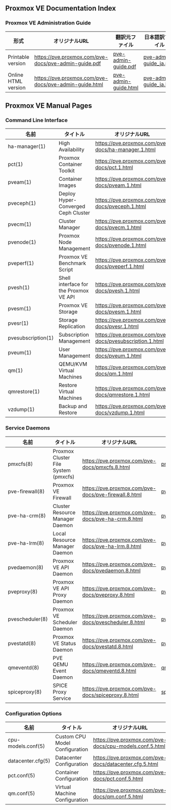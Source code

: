 
## Proxmox VE Documentation Index

### Proxmox VE Administration Guide

| 形式 | オリジナルURL | 翻訳元ファイル | 日本語訳ファイル |
| - | - | - | - |
| Printable version | https://pve.proxmox.com/pve-docs/pve-admin-guide.pdf | [pve-admin-guide.pdf](https://github.com/flathill/ja/blob/main/pve-docs/8.3.1/pve-admin-guide.pdf) |[pve-admin-guide_ja.pdf](https://github.com/flathill/ja/blob/main/pve-docs/8.3.1/pve-admin-guide_ja.pdf) |
| Online HTML version | https://pve.proxmox.com/pve-docs/pve-admin-guide.html | [pve-admin-guide.html](https://github.com/flathill/ja/blob/main/pve-docs/8.3.1/pve-admin-guide.html) | [pve-admin-guide_ja.html](https://github.com/flathill/ja/blob/main/pve-docs/8.3.1/pve-admin-guide_ja.html) |

## Proxmox VE Manual Pages

### Command Line Interface

| 名前 | タイトル | オリジナルURL | オリジナルファイル | 日本語訳ファイル |
| - | - | - | - | - |
| ha-manager(1) | High Availability | https://pve.proxmox.com/pve-docs/ha-manager.1.html | [ha-manager.1.html](https://github.com/flathill/ja/blob/main/pve-docs/8.2.2/manpages/ha-manager.1.html) | [ha-manager_ja.1.html](https://github.com/flathill/ja/blob/main/pve-docs/8.2.2/manpages_ja/ha-manager_ja.1.html) |
| pct(1) | Proxmox Container Toolkit | https://pve.proxmox.com/pve-docs/pct.1.html | [pct.1.html](https://github.com/flathill/ja/blob/main/pve-docs/8.2.2/manpages/pct.1.html) | [pct_ja.1.html](https://github.com/flathill/ja/blob/main/pve-docs/8.2.2/manpages_ja/pct_ja.1.html) |
| pveam(1) | Container Images | https://pve.proxmox.com/pve-docs/pveam.1.html | [pveam.1.html](https://github.com/flathill/ja/blob/main/pve-docs/8.2.2/manpages/pveam.1.html) | [pveam_ja.1.html](https://github.com/flathill/ja/blob/main/pve-docs/8.2.2/manpages_ja/pveam_ja.1.html) |
| pveceph(1) | Deploy Hyper-Converged Ceph Cluster | https://pve.proxmox.com/pve-docs/pveceph.1.html | [pveceph.1.html](https://github.com/flathill/ja/blob/main/pve-docs/8.2.2/manpages/pveceph.1.html) | [pveceph_ja.1.html](https://github.com/flathill/ja/blob/main/pve-docs/8.2.2/manpages_ja/pveceph_ja.1.html) |
| pvecm(1) | Cluster Manager | https://pve.proxmox.com/pve-docs/pvecm.1.html | [pvecm.1.html](https://github.com/flathill/ja/blob/main/pve-docs/8.2.2/manpages/pvecm.1.html) | [pvecm_ja.1.html](https://github.com/flathill/ja/blob/main/pve-docs/8.2.2/manpages_ja/pvecm_ja.1.html) |
| pvenode(1) | Proxmox Node Management | https://pve.proxmox.com/pve-docs/pvenode.1.html | [pvenode.1.html](https://github.com/flathill/ja/blob/main/pve-docs/8.2.2/manpages/pvenode.1.html) | [pvenode_ja.1.html](https://github.com/flathill/ja/blob/main/pve-docs/8.2.2/manpages_ja/pvenode_ja.1.html) |
| pveperf(1) | Proxmox VE Benchmark Script | https://pve.proxmox.com/pve-docs/pveperf.1.html | [pveperf.1.html](https://github.com/flathill/ja/blob/main/pve-docs/8.2.2/manpages/pveperf.1.html) | [pveperf_ja.1.html](https://github.com/flathill/ja/blob/main/pve-docs/8.2.2/manpages_ja/pveperf_ja.1.html) |
| pvesh(1) | Shell interface for the Proxmox VE API | https://pve.proxmox.com/pve-docs/pvesh.1.html | [pvesh.1.html](https://github.com/flathill/ja/blob/main/pve-docs/8.2.2/manpages/pvesh.1.html) | [pvesh_ja.1.html](https://github.com/flathill/ja/blob/main/pve-docs/8.2.2/manpages_ja/pvesh_ja.1.html) |
| pvesm(1) | Proxmox VE Storage | https://pve.proxmox.com/pve-docs/pvesm.1.html | [pvesm.1.html](https://github.com/flathill/ja/blob/main/pve-docs/8.2.2/manpages/pvesm.1.html) | [pvesm_ja.1.html](https://github.com/flathill/ja/blob/main/pve-docs/8.2.2/manpages_ja/pvesm_ja.1.html) |
| pvesr(1) | Storage Replication | https://pve.proxmox.com/pve-docs/pvesr.1.html | [pvesr.1.html](https://github.com/flathill/ja/blob/main/pve-docs/8.2.2/manpages/pvesr.1.html) | [pvesr_ja.1.html](https://github.com/flathill/ja/blob/main/pve-docs/8.2.2/manpages_ja/pvesr_ja.1.html) |
| pvesubscription(1) | Subscription Management | https://pve.proxmox.com/pve-docs/pvesubscription.1.html | [pvesubscription.1.html](https://github.com/flathill/ja/blob/main/pve-docs/8.2.2/manpages/pvesubscription.1.html) | [pvesubscription_ja.1.html](https://github.com/flathill/ja/blob/main/pve-docs/8.2.2/manpages_ja/pvesubscription_ja.1.html) |
| pveum(1) | User Management | https://pve.proxmox.com/pve-docs/pveum.1.html | [pveum.1.html](https://github.com/flathill/ja/blob/main/pve-docs/8.2.2/manpages/pveum.1.html) | [pveum_ja.1.html](https://github.com/flathill/ja/blob/main/pve-docs/8.2.2/manpages_ja/pveum_ja.1.html) |
| qm(1) | QEMU/KVM Virtual Machines | https://pve.proxmox.com/pve-docs/qm.1.html | [qm.1.html](https://github.com/flathill/ja/blob/main/pve-docs/8.2.2/manpages/qm.1.html) | [qm_ja.1.html](https://github.com/flathill/ja/blob/main/pve-docs/8.2.2/manpages_ja/qm_ja.1.html) |
| qmrestore(1) | Restore Virtual Machines | https://pve.proxmox.com/pve-docs/qmrestore.1.html | [qmrestore.1.html](https://github.com/flathill/ja/blob/main/pve-docs/8.2.2/manpages/qmrestore.1.html) | [qmrestore_ja.1.html](https://github.com/flathill/ja/blob/main/pve-docs/8.2.2/manpages_ja/qmrestore_ja.1.html) |
| vzdump(1) | Backup and Restore | https://pve.proxmox.com/pve-docs/vzdump.1.html | [vzdump.1.html](https://github.com/flathill/ja/blob/main/pve-docs/8.2.2/manpages/vzdump.1.html) | [vzdump_ja.1.html](https://github.com/flathill/ja/blob/main/pve-docs/8.2.2/manpages_ja/vzdump_ja.1.html) |

### Service Daemons

| 名前 | タイトル | オリジナルURL | 翻訳元ファイル | 日本語訳ファイル |
| - | - | - | - | - |
| pmxcfs(8) | Proxmox Cluster File System (pmxcfs) | https://pve.proxmox.com/pve-docs/pmxcfs.8.html | [pmxcfs.8.html](https://github.com/flathill/ja/blob/main/pve-docs/8.2.2/manpages/pmxcfs.8.html) | [pmxcfs_ja.8.html](https://github.com/flathill/ja/blob/main/pve-docs/8.2.2/manpages_ja/pmxcfs_ja.8.html) |
| pve-firewall(8) | Proxmox VE Firewall | https://pve.proxmox.com/pve-docs/pve-firewall.8.html | [pve-firewall.8.html](https://github.com/flathill/ja/blob/main/pve-docs/8.2.2/manpages/pve-firewall.8.html) | [pve-firewall_ja.8.html](https://github.com/flathill/ja/blob/main/pve-docs/8.2.2/manpages_ja/pve-firewall_ja.8.html) |
| pve-ha-crm(8) | Cluster Resource Manager Daemon | https://pve.proxmox.com/pve-docs/pve-ha-crm.8.html | [pve-ha-crm.8.html](https://github.com/flathill/ja/blob/main/pve-docs/8.2.2/manpages/pve-ha-crm.8.html) | [pve-ha-crm_ja.8.html](https://github.com/flathill/ja/blob/main/pve-docs/8.2.2/manpages_ja/pve-ha-crm_ja.8.html) |
| pve-ha-lrm(8) | Local Resource Manager Daemon | https://pve.proxmox.com/pve-docs/pve-ha-lrm.8.html | [pve-ha-lrm.8.html](https://github.com/flathill/ja/blob/main/pve-docs/8.2.2/manpages/pve-ha-lrm.8.html) | [pve-ha-lrm_ja.8.html](https://github.com/flathill/ja/blob/main/pve-docs/8.2.2/manpages_ja/pve-ha-lrm_ja.8.html) |
| pvedaemon(8) | Proxmox VE API Daemon | https://pve.proxmox.com/pve-docs/pvedaemon.8.html | [pvedaemon.8.html](https://github.com/flathill/ja/blob/main/pve-docs/8.2.2/manpages/pvedaemon.8.html) | [pvedaemon_ja.8.html](https://github.com/flathill/ja/blob/main/pve-docs/8.2.2/manpages_ja/pvedaemon_ja.8.html) |
| pveproxy(8) | Proxmox VE API Proxy Daemon | https://pve.proxmox.com/pve-docs/pveproxy.8.html | [pveproxy.8.html](https://github.com/flathill/ja/blob/main/pve-docs/8.2.2/manpages/pveproxy.8.html) | [pveproxy_ja.8.html](https://github.com/flathill/ja/blob/main/pve-docs/8.2.2/manpages_ja/pveproxy_ja.8.html)
| pvescheduler(8) | Proxmox VE Scheduler Daemon | https://pve.proxmox.com/pve-docs/pvescheduler.8.html | [pvescheduler.8.html](https://github.com/flathill/ja/blob/main/pve-docs/8.2.2/manpages/pvescheduler.8.html) | [pvescheduler_ja.8.html](https://github.com/flathill/ja/blob/main/pve-docs/8.2.2/manpages_ja/pvescheduler_ja.8.html) |
| pvestatd(8) | Proxmox VE Status Daemon | https://pve.proxmox.com/pve-docs/pvestatd.8.html | [pvestatd.8.html](https://github.com/flathill/ja/blob/main/pve-docs/8.2.2/manpages/pvestatd.8.html) | [pvestatd_ja.8.html](https://github.com/flathill/ja/blob/main/pve-docs/8.2.2/manpages_ja/pvestatd_ja.8.html) |
| qmeventd(8) | PVE QEMU Event Daemon | https://pve.proxmox.com/pve-docs/qmeventd.8.html | [qmeventd.8.html](https://github.com/flathill/ja/blob/main/pve-docs/8.2.2/manpages/qmeventd.8.html) | [qmeventd_ja.8.html](https://github.com/flathill/ja/blob/main/pve-docs/8.2.2/manpages_ja/qmeventd_ja.8.html) |
| spiceproxy(8) | SPICE Proxy Service | https://pve.proxmox.com/pve-docs/spiceproxy.8.html | [spiceproxy.8.html](https://github.com/flathill/ja/blob/main/pve-docs/8.2.2/manpages/spiceproxy.8.html) | [spiceproxy_ja.8.html](https://github.com/flathill/ja/blob/main/pve-docs/8.2.2/manpages_ja/spiceproxy_ja.8.html) |

### Configuration Options

| 名前 | タイトル | オリジナルURL | 翻訳元 | 日本語訳ファイル |
| - | - | - | - | - |
| cpu-models.conf(5) | Custom CPU Model Configuration | https://pve.proxmox.com/pve-docs/cpu-models.conf.5.html | [cpu-models.conf.5.html](https://github.com/flathill/ja/blob/main/pve-docs/8.2.2/manpages/cpu-models.conf.5.html) | [cpu-models.conf_ja.5.html](https://github.com/flathill/ja/blob/main/pve-docs/8.2.2/manpages_ja/cpu-models.conf_ja.5.html) |
| datacenter.cfg(5) | Datacenter Configuration | https://pve.proxmox.com/pve-docs/datacenter.cfg.5.html | [datacenter.cfg.5.html](https://github.com/flathill/ja/blob/main/pve-docs/8.2.2/manpages/datacenter.cfg.5.html) | [datacenter.cfg_ja.5.html](https://github.com/flathill/ja/blob/main/pve-docs/8.2.2/manpages_ja/datacenter.cfg_ja.5.html) |
| pct.conf(5) | Container Configuration | https://pve.proxmox.com/pve-docs/pct.conf.5.html | [pct.conf.5.html](https://github.com/flathill/ja/blob/main/pve-docs/8.2.2/manpages/pct.conf.5.html) | [pct.conf_ja.5.html](https://github.com/flathill/ja/blob/main/pve-docs/8.2.2/manpages_ja/pct.conf_ja.5.html) |
| qm.conf(5) | Virtual Machine Configuration | https://pve.proxmox.com/pve-docs/qm.conf.5.html | [qm.conf.5.html](https://github.com/flathill/ja/blob/main/pve-docs/8.2.2/manpages/qm.conf.5.html) | [qm.conf_ja.5.html](https://github.com/flathill/ja/blob/main/pve-docs/8.2.2/manpages_ja/qm.conf_ja.5.html) |
